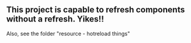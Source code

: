 ## This project is capable to refresh components without a refresh. Yikes!!
Also, see the folder "resource - hotreload things"